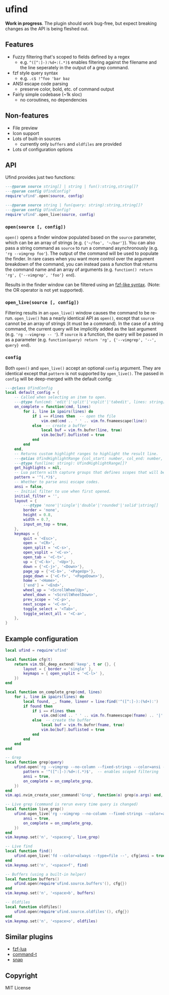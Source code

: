 ufind
=====

**Work in progress**. The plugin should work bug-free, but expect breaking changes as the API is
being fleshed out.

Features
--------
  - Fuzzy filtering that's scoped to fields defined by a regex
    - e.g. `^([^:]-):%d+:(.*)$` enables filtering against the filename and the line seperately in
      the output of a grep command.
  - fzf style query syntax
    - e.g. `.c$ !^foo 'bar baz`
  - ANSI escape code parsing
    - preserve color, bold, etc. of command output
  - Fairly simple codebase (~1k sloc)
    - no coroutines, no dependencies

Non-features
------------
  - File preview
  - Icon support
  - Lots of built-in sources
    - currently only `buffers` and `oldfiles` are provided
  - Lots of configuration options

API
---
Ufind provides just two functions:

```lua
---@param source string[] | string | fun():string,string[]?
---@param config UfindConfig?
require'ufind'.open(source, config)

---@param source string | fun(query: string):string,string[]?
---@param config UfindConfig?
require'ufind'.open_live(source, config)
```

### `open(source [, config])`

`open()` opens a finder window populated based on the `source` parameter, which can be an array of
strings (e.g. `{'~/foo', '~/bar'}`). You can also pass a string command as `source` to run a command
asynchronously (e.g. `'rg --vimgrep foo'`). The output of the command will be used to populate the
finder. In rare cases when you want more control over the argument breakdown of the command, you can
instead pass a function that returns the command name and an array of arguments (e.g. `function()
return 'rg', {'--vimgrep', 'foo'} end`).

Results in the finder window can be filtered using an [fzf-like
syntax](https://github.com/junegunn/fzf/#search-syntax). (Note: the OR operator is not yet
supported).

### `open_live(source [, config])`

Filtering results in an `open_live()` window causes the command to be re-run. `open_live()` has a
nearly identical API as `open()`, except that `source` cannot be an array of strings (it must be a
command). In the case of a string command, the current query will be implicitly added as the last
argument (e.g. `'rg --vimgrep -- '`). If `source` is a function, the query will be passed in as a
parameter (e.g. `function(query) return 'rg', {'--vimgrep', '--', query} end`).

### `config`

Both `open()` and `open_live()` accept an optional `config` argument. They are identical except that
`pattern` is not supported by `open_live()`. The passed in `config` will be deep-merged with the
default config:

```lua
---@class UfindConfig
local default_config = {
    -- Called when selecting an item to open.
    ---@type fun(cmd: 'edit'|'split'|'vsplit'|'tabedit', lines: string[])
    on_complete = function(cmd, lines)
        for i, line in ipairs(lines) do
            if i == #lines then  -- open the file
                vim.cmd(cmd .. ' ' .. vim.fn.fnameescape(line))
            else  -- create a buffer
                local buf = vim.fn.bufnr(line, true)
                vim.bo[buf].buflisted = true
            end
        end
    end,
    -- Returns custom highlight ranges to highlight the result line.
    ---@alias UfindHighlightRange {col_start: number, col_end: number, hl_group: string}
    ---@type fun(line: string): UfindHighlightRange[]?
    get_highlights = nil,
    -- Lua pattern with capture groups that defines scopes that will be queried individually.
    pattern = '^(.*)$',
    -- Whether to parse ansi escape codes.
    ansi = false,
    -- Initial filter to use when first opened.
    initial_filter = '',
    layout = {
        ---@type 'none'|'single'|'double'|'rounded'|'solid'|string[]
        border = 'none',
        height = 0.8,
        width = 0.7,
        input_on_top = true,
    },
    keymaps = {
        quit = '<Esc>',
        open = '<CR>',
        open_split = '<C-s>',
        open_vsplit = '<C-v>',
        open_tab = '<C-t>',
        up = {'<C-k>', '<Up>'},
        down = {'<C-j>', '<Down>'},
        page_up = {'<C-b>', '<PageUp>'},
        page_down = {'<C-f>', '<PageDown>'},
        home = '<Home>',
        ['end'] = '<End>',
        wheel_up = '<ScrollWheelUp>',
        wheel_down = '<ScrollWheelDown>',
        prev_scope = '<C-p>',
        next_scope = '<C-n>',
        toggle_select = '<Tab>',
        toggle_select_all = '<C-a>',
    },
}
```

Example configuration
---------------------
```lua
local ufind = require'ufind'

local function cfg(t)
    return vim.tbl_deep_extend('keep', t or {}, {
        layout = { border = 'single' },
        keymaps = { open_vsplit = '<C-l>' },
    })
end

local function on_complete_grep(cmd, lines)
    for i, line in ipairs(lines) do
        local found, _, fname, linenr = line:find('^([^:]-):(%d+):')
        if found then
            if i == #lines then
                vim.cmd(cmd .. ' ' .. vim.fn.fnameescape(fname) .. '|' .. linenr)
            else  -- create the buffer
                local buf = vim.fn.bufnr(fname, true)
                vim.bo[buf].buflisted = true
            end
        end
    end
end

-- Grep
local function grep(query)
    ufind.open('rg --vimgrep --no-column --fixed-strings --color=ansi -- ' .. query, cfg{
        pattern = '^([^:]-):%d+:(.*)$',  -- enables scoped filtering
        ansi = true,
        on_complete = on_complete_grep,
    })
end
vim.api.nvim_create_user_command('Grep', function(o) grep(o.args) end, {nargs = '+'})

-- Live grep (command is rerun every time query is changed)
local function live_grep()
    ufind.open_live('rg --vimgrep --no-column --fixed-strings --color=ansi -- ', cfg{
        ansi = true,
        on_complete = on_complete_grep,
    })
end
vim.keymap.set('n', '<space>g', live_grep)

-- Live find
local function find()
    ufind.open_live('fd --color=always --type=file --', cfg{ansi = true})
end
vim.keymap.set('n', '<space>f', find)

-- Buffers (using a built-in helper)
local function buffers()
    ufind.open(require'ufind.source.buffers'(), cfg{})
end
vim.keymap.set('n', '<space>b', buffers)

-- Oldfiles
local function oldfiles()
    ufind.open(require'ufind.source.oldfiles'(), cfg{})
end
vim.keymap.set('n', '<space>o', oldfiles)
```

Similar plugins
---------------
  - [fzf-lua](https://github.com/ibhagwan/fzf-lua)
  - [command-t](https://github.com/wincent/command-t/)
  - [snap](https://github.com/camspiers/snap)

Copyright
---------
MIT License
